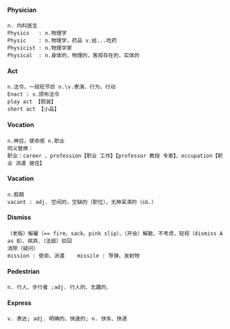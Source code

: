 #### Physician

```
n. 内科医生
Physics   : n.物理学
Physic    : n.物理学，药品 v.给...吃药
Physicist : n.物理学家
Physical  : n.身体的，物理的，客观存在的，实体的
```

#### Act

```
n.法令，一段短节目 n.\v.表演，行为，行动
Enact : v.颁布法令
play act 【假装】
short act 【小品】
```

#### Vocation

```
n.神召，使命感 n.职业
同义替换：
职业：career 、profession【职业 工作】【professor 教授 专家】、occupation【职业 消遣 居住】

```

#### Vacation

```
n.假期
vacant : adj. 空闲的，空缺的（职位），无神呆滞的（sb.）
```

#### Dismiss

```
（老板）解雇（== fire、sack、pink slip）、（开会）解散、不考虑，轻视（dismiss A as B）、摈弃、（法庭）驳回
消除（疑问）
mission : 使命、派遣    missile : 导弹、发射物
```

#### Pedestrian

```
n. 行人、步行者 ;adj. 行人的、无趣的、
```

#### Express

```
v. 表达; adj. 明确的、快速的; n. 快车、快递
```


